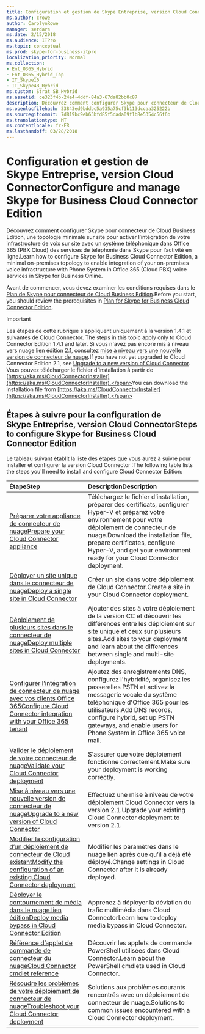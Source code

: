 ```yaml
---
title: Configuration et gestion de Skype Entreprise, version Cloud Connector
ms.author: crowe
author: CarolynRowe
manager: serdars
ms.date: 2/15/2018
ms.audience: ITPro
ms.topic: conceptual
ms.prod: skype-for-business-itpro
localization_priority: Normal
ms.collection:
- Ent_O365_Hybrid
- Ent_O365_Hybrid_Top
- IT_Skype16
- IT_Skype4B_Hybrid
ms.custom: Strat_SB_Hybrid
ms.assetid: ce323f4b-24e4-4ddf-84a3-67da82bb0c87
description: Découvrez comment configurer Skype pour connecteur de Cloud Business Edition, une topologie minimale sur site pour activer l’intégration de votre infrastructure de voix sur site avec un système téléphonique dans Office 365 (PBX Cloud) des services de téléphonie dans Skype pour l’activité en ligne.
ms.openlocfilehash: 33843ed9bddbc5a935a75cf3b113dccaa325222b
ms.sourcegitcommit: 7d819bc9eb63bfd85f5dada09f1b8e5354c56f6b
ms.translationtype: MT
ms.contentlocale: fr-FR
ms.lasthandoff: 03/28/2018
---
```

# <a name="configure-and-manage-skype-for-business-cloud-connector-edition"></a><span data-ttu-id="b33ae-103">Configuration et gestion de Skype Entreprise, version Cloud Connector</span><span class="sxs-lookup"><span data-stu-id="b33ae-103">Configure and manage Skype for Business Cloud Connector Edition</span></span>
 
<span data-ttu-id="b33ae-104">Découvrez comment configurer Skype pour connecteur de Cloud Business Edition, une topologie minimale sur site pour activer l’intégration de votre infrastructure de voix sur site avec un système téléphonique dans Office 365 (PBX Cloud) des services de téléphonie dans Skype pour l’activité en ligne.</span><span class="sxs-lookup"><span data-stu-id="b33ae-104">Learn how to configure Skype for Business Cloud Connector Edition, a minimal on-premises topology to enable integration of your on-premises voice infrastructure with Phone System in Office 365 (Cloud PBX) voice services in Skype for Business Online.</span></span> 
  
<span data-ttu-id="b33ae-105">Avant de commencer, vous devez examiner les conditions requises dans le [Plan de Skype pour connecteur de Cloud Business Edition](plan-skype-for-business-cloud-connector-edition.md).</span><span class="sxs-lookup"><span data-stu-id="b33ae-105">Before you start, you should review the prerequisites in [Plan for Skype for Business Cloud Connector Edition](plan-skype-for-business-cloud-connector-edition.md).</span></span>
  
> [!IMPORTANT]
> <span data-ttu-id="b33ae-106">Les étapes de cette rubrique s'appliquent uniquement à la version 1.4.1 et suivantes de Cloud Connector. </span><span class="sxs-lookup"><span data-stu-id="b33ae-106">The steps in this topic apply only to Cloud Connector Edition 1.4.1 and later.</span></span> <span data-ttu-id="b33ae-107">Si vous n'avez pas encore mis à niveau vers nuage lien édition 2.1, consultez [mise à niveau vers une nouvelle version de connecteur de nuage](upgrade-to-a-new-version-of-cloud-connector.md).</span><span class="sxs-lookup"><span data-stu-id="b33ae-107">If you have not yet upgraded to Cloud Connector Edition 2.1, see [Upgrade to a new version of Cloud Connector](upgrade-to-a-new-version-of-cloud-connector.md).</span></span> <span data-ttu-id="b33ae-108">Vous pouvez télécharger le fichier d’installation à partir de [https://aka.ms/CloudConnectorInstaller](https://aka.ms/CloudConnectorInstaller).</span><span class="sxs-lookup"><span data-stu-id="b33ae-108">You can download the installation file from [https://aka.ms/CloudConnectorInstaller](https://aka.ms/CloudConnectorInstaller).</span></span> 
  
## <a name="steps-to-configure-skype-for-business-cloud-connector-edition"></a><span data-ttu-id="b33ae-109">Étapes à suivre pour la configuration de Skype Entreprise, version Cloud Connector</span><span class="sxs-lookup"><span data-stu-id="b33ae-109">Steps to configure Skype for Business Cloud Connector Edition</span></span>

<span data-ttu-id="b33ae-110">Le tableau suivant établit la liste des étapes que vous aurez à suivre pour installer et configurer la version Cloud Connector :</span><span class="sxs-lookup"><span data-stu-id="b33ae-110">The following table lists the steps you'll need to install and configure Cloud Connector Edition:</span></span>
  
|<span data-ttu-id="b33ae-111">**Étape**</span><span class="sxs-lookup"><span data-stu-id="b33ae-111">**Step**</span></span>|<span data-ttu-id="b33ae-112">**Description**</span><span class="sxs-lookup"><span data-stu-id="b33ae-112">**Description**</span></span>|
|:-----|:-----|
|[<span data-ttu-id="b33ae-113">Préparer votre appliance de connecteur de nuage</span><span class="sxs-lookup"><span data-stu-id="b33ae-113">Prepare your Cloud Connector appliance</span></span>](prepare-your-cloud-connector-appliance.md) <br/> |<span data-ttu-id="b33ae-114">Téléchargez le fichier d’installation, préparer des certificats, configurer Hyper-V et préparez votre environnement pour votre déploiement de connecteur de nuage.</span><span class="sxs-lookup"><span data-stu-id="b33ae-114">Download the installation file, prepare certificates, configure Hyper-V, and get your environment ready for your Cloud Connector deployment.</span></span>  <br/> |
|[<span data-ttu-id="b33ae-115">Déployer un site unique dans le connecteur de nuage</span><span class="sxs-lookup"><span data-stu-id="b33ae-115">Deploy a single site in Cloud Connector</span></span>](deploy-a-single-site-in-cloud-connector.md) <br/> |<span data-ttu-id="b33ae-116">Créer un site dans votre déploiement de Cloud Connector.</span><span class="sxs-lookup"><span data-stu-id="b33ae-116">Create a site in your Cloud Connector deployment.</span></span>  <br/> |
|[<span data-ttu-id="b33ae-117">Déploiement de plusieurs sites dans le connecteur de nuage</span><span class="sxs-lookup"><span data-stu-id="b33ae-117">Deploy multiple sites in Cloud Connector</span></span>](deploy-multiple-sites-in-cloud-connector.md) <br/> |<span data-ttu-id="b33ae-118">Ajouter des sites à votre déploiement de la version CC et découvrir les différences entre les déploiement sur site unique et ceux sur plusieurs sites.</span><span class="sxs-lookup"><span data-stu-id="b33ae-118">Add sites to your deployment and learn about the differences between single and multi-site deployments.</span></span>  <br/> |
|[<span data-ttu-id="b33ae-119">Configurer l’intégration de connecteur de nuage avec vos clients Office 365</span><span class="sxs-lookup"><span data-stu-id="b33ae-119">Configure Cloud Connector integration with your Office 365 tenant</span></span>](configure-cloud-connector-integration-with-your-office-365-tenant.md) <br/> |<span data-ttu-id="b33ae-120">Ajoutez des enregistrements DNS, configurez l'hybridité, organisez les passerelles PSTN et activez la messagerie vocale du système téléphonique d'Office 365 pour les utilisateurs.</span><span class="sxs-lookup"><span data-stu-id="b33ae-120">Add DNS records, configure hybrid, set up PSTN gateways, and enable users for Phone System in Office 365 voice mail.</span></span>  <br/> |
|[<span data-ttu-id="b33ae-121">Valider le déploiement de votre connecteur de nuage</span><span class="sxs-lookup"><span data-stu-id="b33ae-121">Validate your Cloud Connector deployment</span></span>](validate-your-cloud-connector-deployment.md) <br/> |<span data-ttu-id="b33ae-122">S'assurer que votre déploiement fonctionne correctement.</span><span class="sxs-lookup"><span data-stu-id="b33ae-122">Make sure your deployment is working correctly.</span></span>  <br/> |
|[<span data-ttu-id="b33ae-123">Mise à niveau vers une nouvelle version de connecteur de nuage</span><span class="sxs-lookup"><span data-stu-id="b33ae-123">Upgrade to a new version of Cloud Connector</span></span>](upgrade-to-a-new-version-of-cloud-connector.md) <br/> |<span data-ttu-id="b33ae-124">Effectuez une mise à niveau de votre déploiement Cloud Connector vers la version 2.1.</span><span class="sxs-lookup"><span data-stu-id="b33ae-124">Upgrade your existing Cloud Connector deployment to version 2.1.</span></span>  <br/> |
|[<span data-ttu-id="b33ae-125">Modifier la configuration d’un déploiement de connecteur de Cloud existant</span><span class="sxs-lookup"><span data-stu-id="b33ae-125">Modify the configuration of an existing Cloud Connector deployment</span></span>](modify-the-configuration-of-an-existing-cloud-connector-deployment.md) <br/> |<span data-ttu-id="b33ae-126">Modifier les paramètres dans le nuage lien après que qu’il a déjà été déployé.</span><span class="sxs-lookup"><span data-stu-id="b33ae-126">Change settings in Cloud Connector after it is already deployed.</span></span>  <br/> |
|[<span data-ttu-id="b33ae-127">Déployer le contournement de média dans le nuage lien édition</span><span class="sxs-lookup"><span data-stu-id="b33ae-127">Deploy media bypass in Cloud Connector Edition</span></span>](deploy-media-bypass-in-cloud-connector.md) <br/> |<span data-ttu-id="b33ae-128">Apprenez à déployer la déviation du trafic multimédia dans Cloud Connector</span><span class="sxs-lookup"><span data-stu-id="b33ae-128">Learn how to deploy media bypass in Cloud Connector.</span></span>  <br/> |
|[<span data-ttu-id="b33ae-129">Référence d’applet de commande de connecteur du nuage</span><span class="sxs-lookup"><span data-stu-id="b33ae-129">Cloud Connector cmdlet reference</span></span>](cloud-connector-cmdlet-reference.md) <br/> |<span data-ttu-id="b33ae-130">Découvrir les applets de commande PowerShell utilisées dans Cloud Connector.</span><span class="sxs-lookup"><span data-stu-id="b33ae-130">Learn about the PowerShell cmdlets used in Cloud Connector.</span></span>  <br/> |
|[<span data-ttu-id="b33ae-131">Résoudre les problèmes de votre déploiement de connecteur de nuage</span><span class="sxs-lookup"><span data-stu-id="b33ae-131">Troubleshoot your Cloud Connector deployment</span></span>](troubleshoot-your-cloud-connector-deployment.md) <br/> |<span data-ttu-id="b33ae-132">Solutions aux problèmes courants rencontrés avec un déploiement de connecteur de nuage.</span><span class="sxs-lookup"><span data-stu-id="b33ae-132">Solutions to common issues encountered with a Cloud Connector deployment.</span></span>  <br/> |
   


